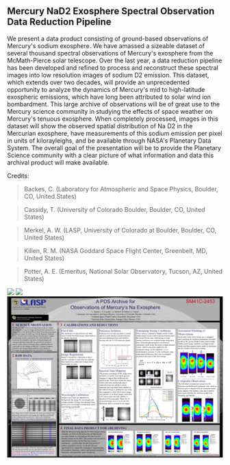 ## Mercury NaD2 Exosphere Spectral Observation Data Reduction Pipeline

We present a data product consisting of ground-based observations of Mercury's sodium exosphere. We have amassed a sizeable dataset of several thousand spectral observations of Mercury's exosphere from the McMath-Pierce solar telescope. Over the last year, a data reduction pipeline has been developed and refined to process and reconstruct these spectral images into low resolution images of sodium D2 emission. This dataset, which extends over two decades, will provide an unprecedented opportunity to analyze the dynamics of Mercury's mid to high-latitude exospheric emissions, which have long been attributed to solar wind ion bombardment. This large archive of observations will be of great use to the Mercury science community in studying the effects of space weather on Mercury's tenuous exosphere. When completely processed, images in this dataset will show the observed spatial distribution of Na D2 in the Mercurian exosphere, have measurements of this sodium emission per pixel in units of kilorayleighs, and be available through NASA's Planetary Data System. The overall goal of the presentation will be to provide the Planetary Science community with a clear picture of what information and data this archival product will make available.

Credits: 

> Backes, C. (Laboratory for Atmospheric and Space Physics, Boulder, CO, United States)

> Cassidy, T. (University of Colorado Boulder, Boulder, CO, United States)

> Merkel, A. W. (LASP, University of Colorado at Boulder, Boulder, CO, United States)

> Killen, R. M. (NASA Goddard Space Flight Center, Greenbelt, MD, United States)

> Potter, A. E. (Emeritus, National Solar Observatory, Tucson, AZ, United States)

<img src="https://github.com/caseybackes/IntegratedCodeNMeta/blob/master/Completed%20Pipeline%20Products/Images/2012-02-21%20mercc-012a%20%402018-May-14%20-%2019h55m57s%20.jpg" >

<img src ="https://github.com/caseybackes/IntegratedCodeNMeta/blob/master/Completed%20Pipeline%20Products/Images/2012-06-19%20mc11-001a%20%402018-May-14%20-%2017h19m30s%20.jpg">

<img src="https://github.com/caseybackes/IntegratedCodeNMeta/blob/master/AGUPosterScreenshot.png">
